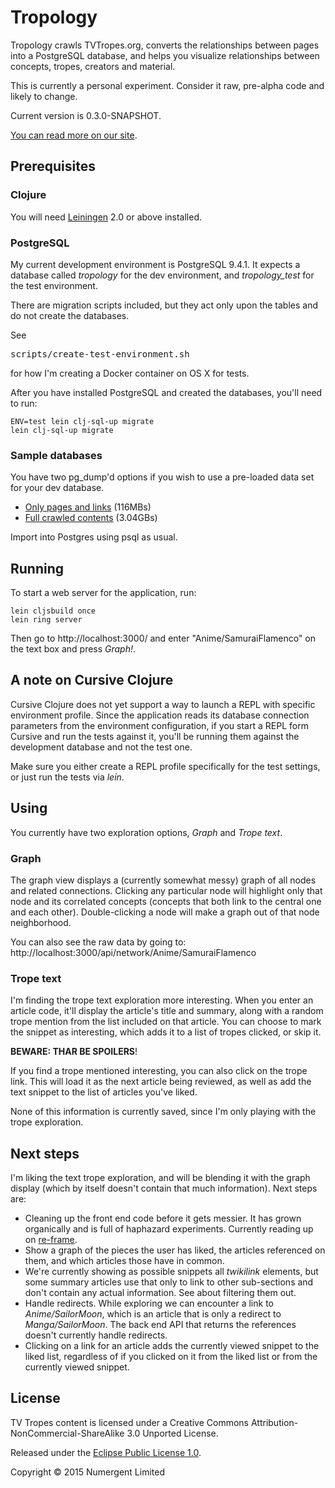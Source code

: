 # Tropology 

Tropology crawls TVTropes.org, converts the relationships between pages into a PostgreSQL database, and helps you visualize relationships between concepts, tropes, creators and material.

This is currently a personal experiment.  Consider it raw, pre-alpha code and likely to change.

Current version is 0.3.0-SNAPSHOT.

[You can read more on our site](http://numergent.com/tags/tropology/).


## Prerequisites

### Clojure

You will need [Leiningen][1] 2.0 or above installed.

[1]: https://github.com/technomancy/leiningen


### PostgreSQL

My current development environment is PostgreSQL 9.4.1. It expects a database called _tropology_ for the dev environment, and _tropology_test_ for the test environment.

There are migration scripts included, but they act only upon the tables and do not create the databases.

See <pre>scripts/create-test-environment.sh</pre> for how I'm creating a Docker container on OS X for tests.

After you have installed PostgreSQL and created the databases, you'll need to run:

    ENV=test lein clj-sql-up migrate
    lein clj-sql-up migrate

### Sample databases

You have two pg_dump'd options if you wish to use a pre-loaded data set for your dev database.

* [Only pages and links](https://mega.co.nz/#!B55wARCQ!H_4sx3jJIUU3Jx2jn5uQdfXcGEe7skCK9STofern7Xk) (116MBs)
* [Full crawled contents](https://mega.co.nz/#!80RyWaiC!N6s2PH7QgwscozsDwv2h8108qlu7wp0Pq2hu6tNj-pc) (3.04GBs)

Import into Postgres using psql as usual.

## Running

To start a web server for the application, run:

    lein cljsbuild once
    lein ring server

Then go to http://localhost:3000/ and enter "Anime/SamuraiFlamenco" on the text box and press *Graph!*.

## A note on Cursive Clojure

Cursive Clojure does not yet support a way to launch a REPL with specific environment profile. Since the application reads its database connection parameters from the environment configuration, if you start a REPL form Cursive and run the tests against it, you'll be running them against the development database and not the test one.

Make sure you either create a REPL profile specifically for the test settings, or just run the tests via *lein*.

## Using 

You currently have two exploration options, *Graph* and *Trope text*.

### Graph

The graph view displays a (currently somewhat messy) graph of all nodes and related connections.  Clicking any particular node will highlight only that node and its correlated concepts (concepts that both link to the central one and each other).   Double-clicking a node will make a graph out of that node neighborhood.

You can also see the raw data by going to: http://localhost:3000/api/network/Anime/SamuraiFlamenco

### Trope text

I'm finding the trope text exploration more interesting. When you enter an article code, it'll display the article's title and summary, along with a random trope mention from the list included on that article. You can choose to mark the snippet as interesting, which adds it to a list of tropes clicked, or skip it.

**BEWARE: THAR BE SPOILERS**!

If you find a trope mentioned interesting, you can also click on the trope link.  This will load it as the next article being reviewed, as well as add the text snippet to the list of articles you've liked.

None of this information is currently saved, since I'm only playing with the trope exploration.


## Next steps

I'm liking the text trope exploration, and will be blending it with the graph display (which by itself doesn't contain that much information).  Next steps are:

* Cleaning up the front end code before it gets messier. It has grown organically and is full of haphazard experiments. Currently reading up on [re-frame](https://github.com/Day8/re-frame).
* Show a graph of the pieces the user has liked, the articles referenced on them, and which articles those have in common.
* We're currently showing as possible snippets all *twikilink* elements, but some summary articles use that only to link to other sub-sections and don't contain any actual information.  See about filtering them out.
* Handle redirects. While exploring we can encounter a link to *Anime/SailorMoon*, which is an article that is only a redirect to *Manga/SailorMoon*. The back end API that returns the references doesn't currently handle redirects.
* Clicking on a link for an article adds the currently viewed snippet to the liked list, regardless of if you clicked on it from the liked list or from the currently viewed snippet.



## License

TV Tropes content is licensed under a Creative Commons Attribution-NonCommercial-ShareAlike 3.0 Unported License. 

Released under the [Eclipse Public License 1.0](https://tldrlegal.com/license/eclipse-public-license-1.0-(epl-1.0)).

Copyright © 2015 Numergent Limited
